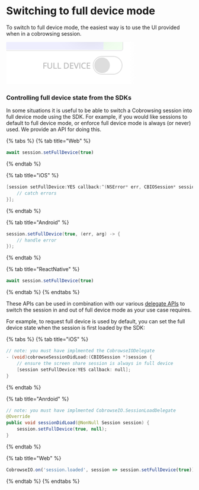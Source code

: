# Switching to full device mode

To switch to full device mode, the easiest way is to use the UI provided when in a cobrowsing session.&#x20;

![Toggle the "Full Device" switch to request access.](<../../.gitbook/assets/Screenshot 2022-02-03 at 10.41.47.png>)

### Controlling full device state from the SDKs

In some situations it is useful to be able to switch a Cobrowsing session into full device mode using the SDK. For example, if you would like sessions to default to full device mode, or enforce full device mode is always (or never) used. We provide an API for doing this.

{% tabs %}
{% tab title="Web" %}
```javascript
await session.setFullDevice(true)
```
{% endtab %}

{% tab title="iOS" %}
```objectivec
[session setFullDevice:YES callback:^(NSError* err, CBIOSession* session) {
    // catch errors
}];
```
{% endtab %}

{% tab title="Android" %}
```java
session.setFullDevice(true, (err, arg) -> {
    // handle error
});
```
{% endtab %}

{% tab title="ReactNative" %}
```javascript
await session.setFullDevice(true)
```
{% endtab %}
{% endtabs %}

These APIs can be used in combination with our various [delegate APIs](../listening-for-events.md) to switch the session in and out of full device mode as your use case requires.

For example, to request full device is used by default, you can set the full device state when the session is first loaded by the SDK:

{% tabs %}
{% tab title="iOS" %}
```objectivec
// note: you must have implmented the CobrowseIODelegate
- (void)cobrowseSessionDidLoad:(CBIOSession *)session {
    // ensure the screen share session is always in full device
    [session setFullDevice:YES callback: null];
}
```
{% endtab %}

{% tab title="Anrdoid" %}
```java
// note: you must have implmented CobrowseIO.SessionLoadDelegate
@Override
public void sessionDidLoad(@NonNull Session session) {
    session.setFullDevice(true, null);
}
```
{% endtab %}

{% tab title="Web" %}
```javascript
CobrowseIO.on('session.loaded', session => session.setFullDevice(true)) 
```
{% endtab %}
{% endtabs %}

